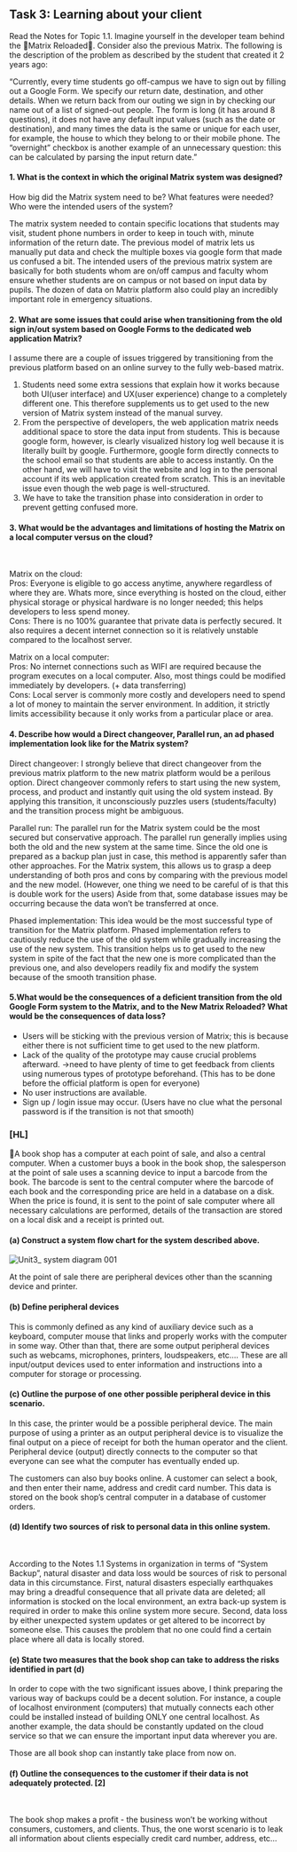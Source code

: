 ## Task 3:  Learning about your client

Read the Notes for Topic 1.1. Imagine yourself in the developer team behind the 🌟Matrix Reloaded🌟. 
Consider also the previous Matrix. The following is the description of the problem as described by the student that created it 2 years ago:

“Currently, every time students go off-campus we have to sign out by filling out a Google Form. We specify our return date, destination, and other details. When we return back from our outing we sign in by checking our name out of a list of  signed-out people. The form is long (it has around 8 questions), it does not have any default input values (such as the date or destination), and many times the data is the same or unique for each user, for example, the house to which they belong to or their mobile phone. The
“overnight” checkbox is another example of an unnecessary question: this can be calculated by parsing
the input return date.”

#### 1. What is the context in which the original Matrix system was designed?<br>
How big did the Matrix system need to be? 
What features were needed?
Who were the intended users of the system?<br>

The matrix system needed to contain specific locations that students may visit, student phone numbers in order to keep in touch with, minute information of the return date. The previous model of matrix lets us manually put data and check the multiple boxes via google form that made us confused a bit. The intended users of the previous matrix system are basically for both students whom are on/off campus and faculty whom ensure whether students are on campus or not based on input data by pupils. The dozen of data on Matrix platform also could play an incredibly important role in emergency situations.

#### 2. What are some issues that could arise when transitioning from the old sign in/out system based on Google Forms to the dedicated web application Matrix? <br>

I assume there are a couple of issues triggered by transitioning from the previous platform based on an online survey to the fully web-based matrix.<br>

1. Students need some extra sessions that explain how it works because both UI(user interface) and UX(user experience) change to a completely different one.
This therefore supplements us to get used to the new version of Matrix system instead of the manual survey.<br>
2. From the perspective of developers, the web application matrix needs additional space to store the data input from students. This is because google form, however, is clearly visualized history log well because it is literally built by google. Furthermore, google form directly connects to the school email so that students are able to access instantly. On the other hand, we will have to visit the website and log in to the personal account if its web application created from scratch. This is an inevitable issue even though the web page is well-structured.<br>
3. We have to take the transition phase into consideration in order to prevent getting confused more. <br>


#### 3. What would be the advantages and limitations of hosting the Matrix on a local computer versus on the cloud?
<br>

Matrix on the cloud: <br>
Pros: Everyone is eligible to go access anytime, anywhere regardless of where they are. Whats more, since everything is hosted on the cloud, either physical storage or physical hardware is no longer needed; this helps developers to less spend money.<br>
Cons: There is no 100% guarantee that private data is perfectly secured. It also requires a decent internet connection so it is relatively unstable compared to the localhost server.<br>

Matrix on a local computer:<br>
Pros: No internet connections such as WIFI are required because the program executes on a local computer. Also, most things could be modified immediately by developers. (+ data transferring)<br>
Cons: Local server is commonly more costly and developers need to spend a lot of money to maintain the server environment. In addition, it strictly limits accessibility because it only works from a particular place or area.<br>


#### 4. Describe how would a Direct changeover, Parallel run, an ad phased implementation look like for the Matrix system? <br>

Direct changeover: I strongly believe that direct changeover from the previous matrix platform to the new matrix platform would be a perilous option. Direct changeover commonly refers to start using the new system, process, and product and instantly quit using the old system instead. By applying this transition, it unconsciously puzzles users (students/faculty) and the transition process might be ambiguous.<br>

Parallel run: The parallel run for the Matrix system could be the most secured but conservative approach. The parallel run generally implies using both the old and the new system at the same time. Since the old one is prepared as a backup plan just in case, this method is apparently safer than other approaches. For the Matrix system, this allows us to grasp a deep understanding of both pros and cons by comparing with the previous model and the new model. (However, one thing we need to be careful of is that this is double work for the users) Aside from that, some database issues may be occurring because the data won’t be transferred at once.<br>

Phased implementation: This idea would be the most successful type of transition for the Matrix platform. Phased implementation refers to cautiously reduce the use of the old system while gradually increasing the use of the new system. This transition helps us to get used to the new system in spite of the fact that the new one is more complicated than the previous one, and also developers readily fix and modify the system because of the smooth transition phase.<br>


#### 5.What would be the consequences of a deficient transition from the old Google Form system to the Matrix, and to the New Matrix Reloaded? What would be the consequences of data loss?<br>

- Users will be sticking with the previous version of Matrix; this is because either there is not sufficient time to get used to the new platform.
- Lack of the quality of the prototype may cause crucial problems afterward.
→need to have plenty of time to get feedback from clients using numerous types of prototype beforehand. (This has to be done before the official platform is open for everyone)
- No user instructions are available. 
- Sign up / login issue may occur. (Users have no clue what the personal password is if the transition is not that smooth)





### [HL]
📔A book shop has a computer at each point of sale, and also a central computer. When a customer buys a book in the book shop, the salesperson at the point of sale uses a scanning device to input a barcode from the book. The barcode is sent to the central computer where the barcode of each book and the corresponding price are held in a database on a disk. When the price is found, it is sent to the point of sale computer where all necessary calculations are performed, details of the transaction are stored on a local disk and a receipt is printed out.

#### (a) Construct a system flow chart for the system described above. <br>
![Unit3_ system diagram 001](https://user-images.githubusercontent.com/60457723/99971654-d4bccf80-2de0-11eb-8647-519d4562d91a.jpeg)



At the point of sale there are peripheral devices other than the scanning device and printer.
#### (b) Define peripheral devices <br>

This is commonly defined as any kind of auxiliary device such as a keyboard, computer mouse that links and properly works with the computer in some way. Other than that, there are some output peripheral devices such as webcams, microphones, printers, loudspeakers, etc….
These are all input/output devices used to enter information and instructions into a computer for storage or processing.


#### (c) Outline the purpose of one other possible peripheral device in this scenario.<br>

In this case, the printer would be a possible peripheral device.
The main purpose of using a printer as an output peripheral device is to visualize the final output on a piece of receipt for both the human operator and the client.
Peripheral device (output) directly connects to the computer so that everyone can see what the computer has eventually ended up.



The customers can also buy books online. A customer can select a book, and then enter their name, address and credit card number. This data is stored on the book shop’s central computer in a database of customer orders.
#### (d) Identify two sources of risk to personal data in this online system. 
<br>

According to the Notes 1.1 Systems in organization in terms of “System Backup”, natural disaster and data loss would be sources of risk to personal data in this circumstance. First, natural disasters especially earthquakes may bring a dreadful consequence that all private data are deleted; all information is stocked on the local environment, an extra back-up system is required in order to make this online system more secure. Second, data loss by either unexpected system updates or get altered to be incorrect by someone else. This causes the problem that no one could find a certain place where all data is locally stored.


#### (e) State two measures that the book shop can take to address the risks identified in part (d) <br>

In order to cope with the two significant issues above, I think preparing the various way of backups could be a decent solution. For instance, a couple of localhost environment (computers) that mutually connects each other could be installed instead of building ONLY one central localhost. As another example, the data should be constantly updated on the cloud service so that we can ensure the important input data wherever you are.

Those are all book shop can instantly take place from now on.


#### (f) Outline the consequences to the customer if their data is not adequately protected. [2]
<br>

The book shop makes a profit - the business won’t be working without consumers, customers, and clients. 
Thus, the one worst scenario is to leak all information about clients especially credit card number, address, etc…

